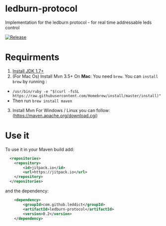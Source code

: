 # ledburn-protocol
Implementation for the ledburn protocol - for real time addressable leds control

[![Release](https://jitpack.io/v/leddict/ledburn-protocol.svg)](https://jitpack.io/#leddict/ledburn-protocol)

# Requirments
1. [Install JDK 1.7+](http://www.oracle.com/technetwork/java/javase/downloads/index.html)
2. (For Mac Os) Install Mvn 3.5+ On **Mac**:
You need `brew`. You can `install brew` by running :
  * `/usr/bin/ruby -e "$(curl -fsSL https://raw.githubusercontent.com/Homebrew/install/master/install)"
 `
* Then run `brew install maven`

3. Install Mvn For Windows / Linux you can follow:
(https://maven.apache.org/download.cgi)


# Use it

To use it in your Maven build add:
```xml
  <repositories>
	<repository>
	    <id>jitpack.io</id>
	    <url>https://jitpack.io</url>
	</repository>
  </repositories>
```

and the dependency:

```xml
	<dependency>
		<groupId>com.github.leddict</groupId>
		<artifactId>ledburn-protocol</artifactId>
		<version>0.2</version>
	</dependency>
```

